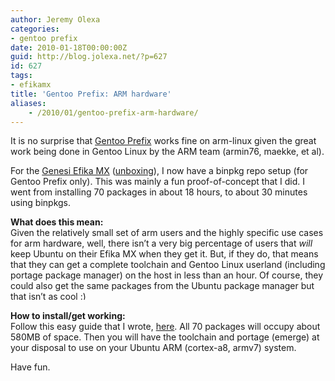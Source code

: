 ```yaml
---
author: Jeremy Olexa
categories:
- gentoo prefix
date: 2010-01-18T00:00:00Z
guid: http://blog.jolexa.net/?p=627
id: 627
tags:
- efikamx
title: 'Gentoo Prefix: ARM hardware'
aliases:
    - /2010/01/gentoo-prefix-arm-hardware/
---
```


It is no surprise that [Gentoo Prefix][1] works fine on arm-linux given the great work being done in Gentoo Linux by the ARM team (armin76, maekke, et al).

For the [Genesi Efika MX][2] ([unboxing][3]), I now have a binpkg repo setup (for Gentoo Prefix only). This was mainly a fun proof-of-concept that I did. I went from installing 70 packages in about 18 hours, to about 30 minutes using binpkgs.

**What does this mean:**  
Given the relatively small set of arm users and the highly specific use cases for arm hardware, well, there isn&#8217;t a very big percentage of users that *will* keep Ubuntu on their Efika MX when they get it. But, if they do, that means that they can get a complete toolchain and Gentoo Linux userland (including portage package manager) on the host in less than an hour. Of course, they could also get the same packages from the Ubuntu package manager but that isn&#8217;t as cool <img src="http://blog.jolexa.net/wp-includes/images/smilies/simple-smile.png" alt=":)" class="wp-smiley" style="height: 1em; max-height: 1em;" />

**How to install/get working:**  
Follow this easy guide that I wrote, [here][4]. All 70 packages will occupy about 580MB of space. Then you will have the toolchain and portage (emerge) at your disposal to use on your Ubuntu ARM (cortex-a8, armv7) system.

Have fun.

 [1]: http://www.gentoo.org/proj/en/gentoo-alt/prefix/
 [2]: http://www.genesi-usa.com/products/efika
 [3]: http://blog.jolexa.net/2009/12/03/gentoo-genesi-efika-mx-unboxing-and-first-impressions/
 [4]: http://dev.gentoo.org/~darkside/prefix/arm/bootstrap-arm.xml